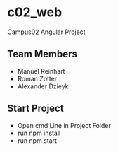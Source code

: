 # c02_web
Campus02 Angular Project

## Team Members
* Manuel Reinhart
* Roman Zotter
* Alexander Dzieyk

## Start Project
* Open cmd Line in Project Folder
* run npm install
* run npm start

